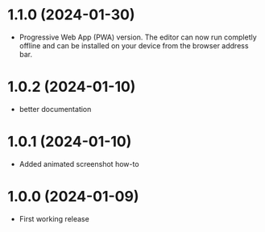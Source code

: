 # 1.1.0 (2024-01-30)
 - Progressive Web App (PWA) version. The editor can now run completly offline and can be installed on your device from the browser address bar.
  
# 1.0.2 (2024-01-10)
- better documentation

# 1.0.1 (2024-01-10)
- Added animated screenshot how-to

# 1.0.0 (2024-01-09)
- First working release